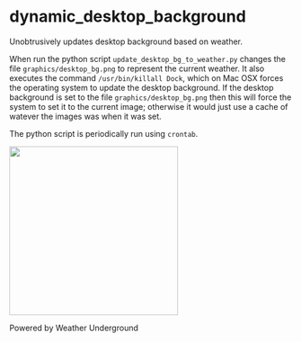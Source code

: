 # dynamic_desktop_background
Unobtrusively updates desktop background based on weather.

When run the python script `update_desktop_bg_to_weather.py` changes the file `graphics/desktop_bg.png` to represent the current weather.
It also executes the command `/usr/bin/killall Dock`, which on Mac OSX forces the operating system to update the desktop background.
If the desktop background is set to the file `graphics/desktop_bg.png` then this will force the system to set it to the current image; otherwise it would just use a cache of watever the images was when it was set.

The python script is periodically run using `crontab`.

<a href="https://www.wunderground.com/"> <img src="https://icons.wxug.com/logos/PNG/wundergroundLogo_4c_horz.png" width=300> </a>

Powered by Weather Underground
